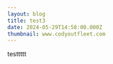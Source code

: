 ```yaml
---
layout: blog
title: test3
date: 2024-05-29T14:58:00.000Z
thumbnail: www.codyoutfleet.com
---
```

testtttt
